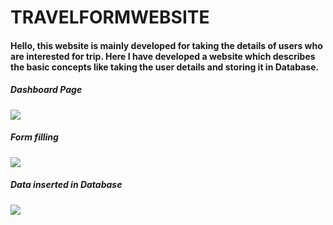 # TRAVELFORMWEBSITE
#### Hello, this website is mainly developed for taking the details of users who are interested for trip. Here I have developed a website which describes the basic concepts like taking the user details and storing it in Database.


##### Dashboard Page
<img src="https://github.com/devarshpanchal/TravelingFormWebsite/assets/132260056/ef605c8a-6c4f-491f-8f82-795b30d3e607">

##### Form filling
<img src="https://github.com/devarshpanchal/TravelingFormWebsite/assets/132260056/3a612b24-7bfe-4717-88ae-18517e58b7ca">

##### Data inserted in Database
<img src="https://github.com/devarshpanchal/TravelingFormWebsite/assets/132260056/3c9761ba-764e-45bc-b5da-209999a68a4f">

